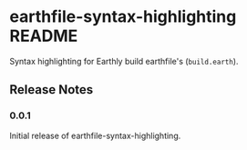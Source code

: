 # earthfile-syntax-highlighting README

Syntax highlighting for Earthly build earthfile's (`build.earth`).

## Release Notes

### 0.0.1

Initial release of earthfile-syntax-highlighting.
